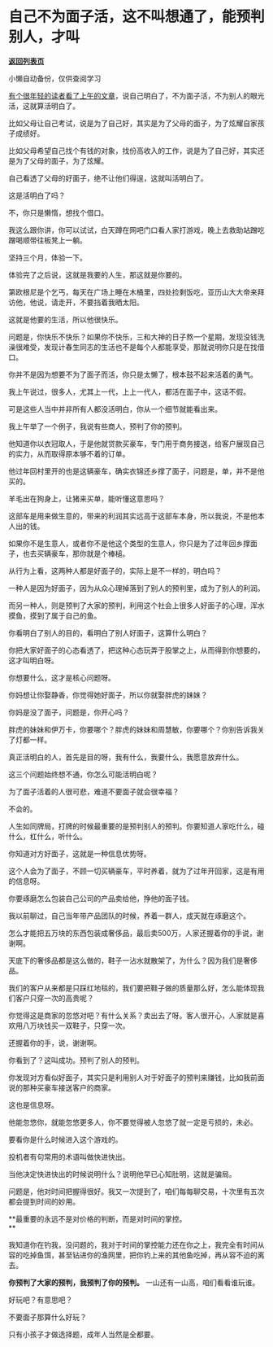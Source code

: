 # 自己不为面子活，这不叫想通了，能预判别人，才叫

[**返回列表页**](/gzh/记忆承载3)

小懒自动备份，仅供查阅学习

[有个很年轻的读者看了上午的文章](http://mp.weixin.qq.com/s?__biz=MzU0MjYwNDU2Mw==&mid=2247508425&idx=1&sn=6c3936a02643f203df36337d8453989a&chksm=fb1acdb5cc6d44a3c66b9cb9ba3fda55f6831e815bc26c7f3f3727e08a1e01e1656975225189&scene=21#wechat_redirect)，说自己明白了，不为面子活，不为别人的眼光活，这就算活明白了。  

比如父母让自己考试，说是为了自己好，其实是为了父母的面子，为了炫耀自家孩子成绩好。  

比如父母希望自己找个有钱的对象，找份高收入的工作，说是为了自己好，其实还是为了父母的面子，为了炫耀。

自己看透了父母的好面子，绝不让他们得逞，这就叫活明白了。  

这是活明白了吗？  

不，你只是懒惰，想找个借口。

我这么跟你讲，你可以试试，白天蹲在网吧门口看人家打游戏，晚上去救助站蹭吃蹭喝顺带往板凳上一躺。  

坚持三个月，体验一下。  

体验完了之后说，这就是我要的人生，那这就是你要的。  

第欧根尼是个乞丐，每天在广场上睡在木桶里，四处捡剩饭吃，亚历山大大帝来拜访他，他说，请走开，不要挡着我晒太阳。

这就是他要的生活，所以他很快乐。  

问题是，你快乐不快乐？如果你不快乐，三和大神的日子熬一个星期，发现没钱洗澡很难受，发现计春生同志的生活也不是每个人都能享受，那就说明你只是在找借口。  

你并不是因为想要不为了面子而活，你只是太懒了，根本鼓不起来活着的勇气。  

我上午说过，很多人，尤其上一代，上上一代人，都活在面子中，这话不假。  

可是这些人当中并非所有人都没活明白，你从一个细节就能看出来。  

我上午举了一个例子，我说有些商人，预判了你的预判。  

他知道你以衣冠取人，于是他就贷款买豪车，专门用于商务接送，给客户展现自己的实力，从而取得原本够不着的订单。

他过年回村里开的也是这辆豪车，确实衣锦还乡撑了面子，问题是，单，并不是他买的。  

羊毛出在狗身上，让猪来买单，能听懂这意思吗？  

这部车是用来做生意的，带来的利润其实远高于这部车本身，所以我说，不是他本人出的钱。  

如果你不是生意人，或者你不是他这个类型的生意人，你只是为了过年回乡撑面子，也去买辆豪车，那你就是个棒槌。  

从行为上看，这两种人都是好面子的，实际上是不一样的，明白吗？  

一种人是因为好面子，因为从众心理掉落到了别人的预判里，成为了别人的利润。

而另一种人，则是预判了大家的预判，利用这个社会上很多人好面子的心理，浑水摸鱼，摸到了属于自己的鱼。

你看明白了别人的目的，看明白了别人好面子，这算什么明白？  

你把大家好面子的心态看透了，把这种心态玩弄于股掌之上，从而得到你想要的，这才叫明白呀。  

你想要什么，这才是核心问题呀。

你妈想让你娶静香，你觉得她好面子，所以你就娶胖虎的妹妹？  

你妈是没了面子，问题是，你开心吗？

胖虎的妹妹和伊万卡，你要哪个？胖虎的妹妹和周慧敏，你要哪个？你别告诉我关了灯都一样。  

真正活明白的人，首先是目的呀，我有什么，我要什么，我愿意放弃什么。  

这三个问题始终想不通，你怎么可能活明白呢？  

为了面子活着的人很可悲，难道不要面子就会很幸福？  

不会的。

人生如同牌局，打牌的时候最重要的是预判别人的预判。你要知道人家吃什么，碰什么，杠什么，听什么。

你知道对方好面子，这就是一种信息优势呀。  

这个人会为了面子，不顾一切买辆豪车，平时养着，就为了过年开回家，这是有用的信息呀。

你要琢磨怎么包装自己公司的产品卖给他，挣他的面子钱。

我以前聊过，自己当年带产品团队的时候，养着一群人，成天就在琢磨这个。  

怎么才能把五万块的东西包装成奢侈品，最后卖500万，人家还握着你的手说，谢谢啊。  

天底下的奢侈品都是这么做的，鞋子一沾水就散架了，为什么？因为我们是奢侈品。  

我们的客户从来都是只踩红地毯的，我们要把鞋子做的质量那么好，怎么能体现我们客户只穿一次的高贵呢？  

你觉得这是商家的忽悠对吧？有什么关系？卖出去了呀。客人很开心，人家就是喜欢用八万块钱买一双鞋子，只穿一次。

还握着你的手，说，谢谢啊。  

你看到了？这叫成功。预判了别人的预判。

你发现对方看似好面子，其实只是利用别人对于好面子的预判来赚钱，比如我前面说的那种买豪车接送客户的商家。

这也是信息呀。

他能忽悠你，就能忽悠更多人，你不要觉得被人忽悠了就一定是亏损的，未必。  

要看你是什么时候进入这个游戏的。

投机者有句常用的术语叫做快进快出。  

当他决定快进快出的时候说明什么？说明他早已心知肚明，这就是骗局。  

问题是，他对时间把握得很好。我又一次提到了，咱们每每聊交易，十次里有五次都会提到时间的妙用。

 **最重要的永远不是对价格的判断，而是对时间的掌控。  
**

我知道你在钓我，没问题的，我对于时间的掌控能力还在你之上，我完全有时间从容的吃掉鱼饵，甚至钻进你的渔网里，把你钓上来的其他鱼吃掉，再从容不迫的离去。  

 **你预判了大家的预判，我预判了你的预判。** 一山还有一山高，咱们看看谁玩谁。

好玩吧？有意思吧？  

不要面子那算什么好玩？

只有小孩子才做选择题，成年人当然是全都要。

